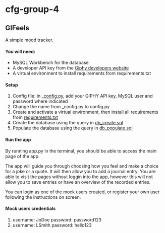 # cfg-group-4

## GIFeels 
A simple mood tracker.

#### You will need:

- MySQL Workbench for the database
- A developer API key from the [Giphy developers website](https://developers.giphy.com/)
- A virtual environment to install requirements from requirements.txt

#### Setup 
1. Config file: in [_config.py](/_config.py), add your GIPHY API key, MySQL user and password where indicated
2. Change the name from _config.py to config.py 
3. Create and activate a virtual environment, then install all requirements from [requirements.txt](/requirements.txt)
4. Create the database using the query in [db_create.sql](/DB_Setup/db_create.sql)
5. Populate the database using the query in [db_populate.sql](/DB_Setup/db_populate.sql)

#### Run the app
By running app.py in the terminal, you should be able to access the main page of the app.

The app will guide you through choosing how you feel and make a choice for a joke or a quote. It will then allow you to add a journal entry.
You are able to visit the pages without loggin into the app, however this will not allow you to save entries or have an overview of the recorded entries.

You can login as one of the mock users created, or register your own user following the instructions on screen.

#### Mock users credentials
1. username: JoDoe
    password: password123
2. username: LSmith
    password: hello123

